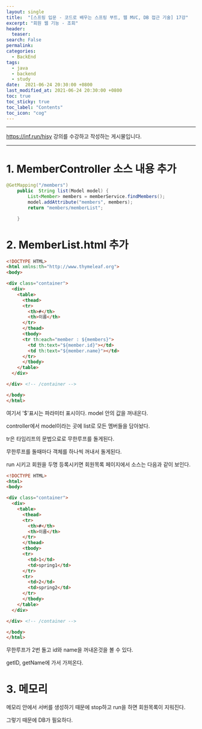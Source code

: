 ```yaml
---
layout: single
title:  "[스프링 입문 - 코드로 배우는 스프링 부트, 웹 MVC, DB 접근 기술] 17강"
excerpt: "회원 웹 기능 - 조회"
header:
  teaser: 
search: False
permalink:
categories: 
  - BackEnd
tags:
  - java
  - backend
  - study
date:  2021-06-24 20:30:00 +0800
last_modified_at: 2021-06-24 20:30:00 +0800
toc: true
toc_sticky: true
toc_label: "Contents"
toc_icon: "cog"
---
```

---

<https://inf.run/hisy> 강의를 수강하고 작성하는 게시물입니다.

---

# 1. MemberController 소스 내용 추가

```java
@GetMapping("/members")
    public  String list(Model model) {
        List<Member> members = memberService.findMembers();
        model.addAttribute("members", members);
        return "members/memberList";

    }

```

# 2. MemberList.html 추가

```html
<!DOCTYPE HTML>
<html xmlns:th="http://www.thymeleaf.org">
<body>

<div class="container">
  <div>
    <table>
      <thead>
      <tr>
        <th>#</th>
        <th>이름</th>
      </tr>
      </thead>
      <tbody>
      <tr th:each="member : ${members}">
        <td th:text="${member.id}"></td>
        <td th:text="${member.name}"></td>
      </tr>
      </tbody>
    </table>
  </div>

</div> <!-- /container -->

</body>
</html>
```

여기서 '$'표시는 파라미터 표시이다. model 안의 값을 꺼내온다.

controller에서 model이라는 곳에 list로 모든 멤버들을 담아놨다.

tr은 타임리프의 문법으로로 무한루프를 돌게된다.

무한루프를 돌때마다 객체를 하나씩 꺼내서 돌게된다.

run 시키고 회원을 두명 등록시키면 회원목록 페이지에서 소스는 다음과 같이 보인다.

```html
<!DOCTYPE HTML>
<html>
<body>

<div class="container">
  <div>
    <table>
      <thead>
      <tr>
        <th>#</th>
        <th>이름</th>
      </tr>
      </thead>
      <tbody>
      <tr>
        <td>1</td>
        <td>spring1</td>
      </tr>
      <tr>
        <td>2</td>
        <td>spring2</td>
      </tr>
      </tbody>
    </table>
  </div>

</div> <!-- /container -->

</body>
</html>
```

무한루프가 2번 돌고 id와 name을 꺼내온것을 볼 수 있다.

getID, getName에 가서 가져온다.

# 3. 메모리

메모리 안에서 서버를 생성하기 때문에 stop하고 run을 하면 회원목록이 지워진다.

그렇기 때문에 DB가 필요하다.